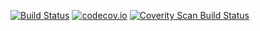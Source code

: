 [![Build Status](https://travis-ci.org/IronPeak/TicTacToe.svg?branch=master)](https://travis-ci.org/IronPeak/TicTacToe)
[![codecov.io](https://codecov.io/github/IronPeak/TicTacToe/coverage.svg?branch=master)](https://codecov.io/github/IronPeak/TicTacToe?branch=master)
<a href="https://scan.coverity.com/projects/ironpeak-tictactoe"><img alt="Coverity Scan Build Status" src="https://scan.coverity.com/projects/6761/badge.svg"/></a>